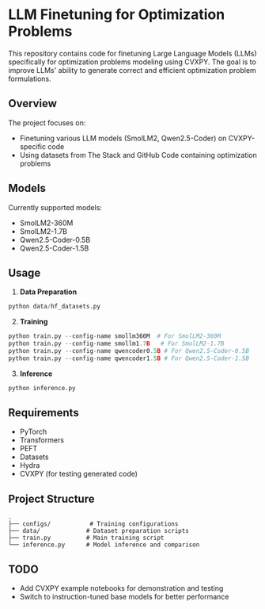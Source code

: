 # LLM Finetuning for Optimization Problems

This repository contains code for finetuning Large Language Models (LLMs) specifically for optimization problems modeling using CVXPY. The goal is to improve LLMs' ability to generate correct and efficient optimization problem formulations.

## Overview

The project focuses on:
- Finetuning various LLM models (SmolLM2, Qwen2.5-Coder) on CVXPY-specific code
- Using datasets from The Stack and GitHub Code containing optimization problems
  
## Models

Currently supported models:
- SmolLM2-360M
- SmolLM2-1.7B
- Qwen2.5-Coder-0.5B
- Qwen2.5-Coder-1.5B

## Usage

1. **Data Preparation**
```python
python data/hf_datasets.py
```

2. **Training**
```python
python train.py --config-name smollm360M  # For SmolLM2-360M
python train.py --config-name smollm1.7B   # For SmolLM2-1.7B
python train.py --config-name qwencoder0.5B # For Qwen2.5-Coder-0.5B
python train.py --config-name qwencoder1.5B # For Qwen2.5-Coder-1.5B
```

3. **Inference**
```python
python inference.py
```

## Requirements

- PyTorch
- Transformers
- PEFT
- Datasets
- Hydra
- CVXPY (for testing generated code)

## Project Structure

```
.
├── configs/           # Training configurations
├── data/             # Dataset preparation scripts
├── train.py          # Main training script
└── inference.py      # Model inference and comparison
```

## TODO

- Add CVXPY example notebooks for demonstration and testing
- Switch to instruction-tuned base models for better performance

